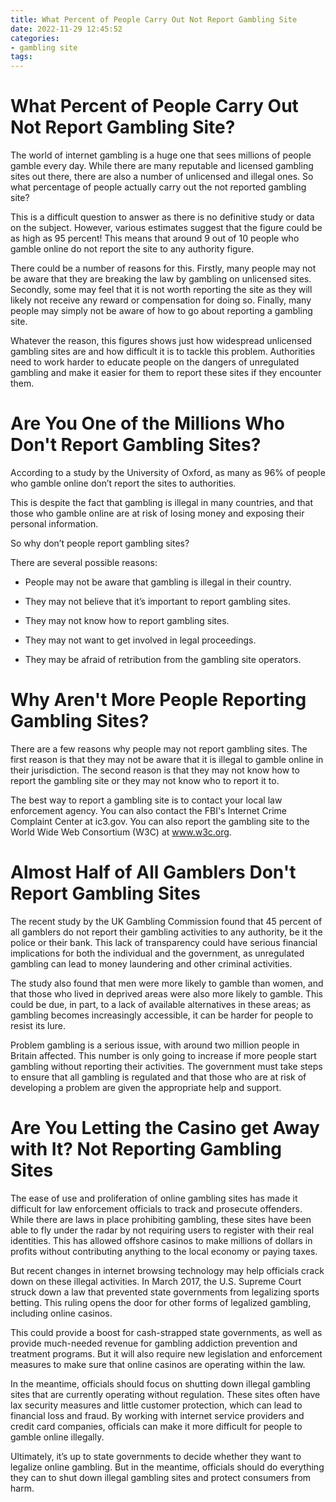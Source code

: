 ```yaml
---
title: What Percent of People Carry Out Not Report Gambling Site
date: 2022-11-29 12:45:52
categories:
- gambling site
tags:
---
```



#  What Percent of People Carry Out Not Report Gambling Site?

The world of internet gambling is a huge one that sees millions of people gamble every day. While there are many reputable and licensed gambling sites out there, there are also a number of unlicensed and illegal ones. So what percentage of people actually carry out the not reported gambling site? 

This is a difficult question to answer as there is no definitive study or data on the subject. However, various estimates suggest that the figure could be as high as 95 percent! This means that around 9 out of 10 people who gamble online do not report the site to any authority figure. 

There could be a number of reasons for this. Firstly, many people may not be aware that they are breaking the law by gambling on unlicensed sites. Secondly, some may feel that it is not worth reporting the site as they will likely not receive any reward or compensation for doing so. Finally, many people may simply not be aware of how to go about reporting a gambling site. 

Whatever the reason, this figures shows just how widespread unlicensed gambling sites are and how difficult it is to tackle this problem. Authorities need to work harder to educate people on the dangers of unregulated gambling and make it easier for them to report these sites if they encounter them.

#  Are You One of the Millions Who Don't Report Gambling Sites?

According to a study by the University of Oxford, as many as 96% of people who gamble online don’t report the sites to authorities.

This is despite the fact that gambling is illegal in many countries, and that those who gamble online are at risk of losing money and exposing their personal information.

So why don’t people report gambling sites?

There are several possible reasons:

- People may not be aware that gambling is illegal in their country.

- They may not believe that it’s important to report gambling sites.

- They may not know how to report gambling sites.

- They may not want to get involved in legal proceedings.

- They may be afraid of retribution from the gambling site operators.






















      

#  Why Aren't More People Reporting Gambling Sites?

There are a few reasons why people may not report gambling sites. The first reason is that they may not be aware that it is illegal to gamble online in their jurisdiction. The second reason is that they may not know how to report the gambling site or they may not know who to report it to.

The best way to report a gambling site is to contact your local law enforcement agency. You can also contact the FBI's Internet Crime Complaint Center at ic3.gov. You can also report the gambling site to the World Wide Web Consortium (W3C) at www.w3c.org.

#  Almost Half of All Gamblers Don't Report Gambling Sites 

The recent study by the UK Gambling Commission found that 45 percent of all gamblers do not report their gambling activities to any authority, be it the police or their bank. This lack of transparency could have serious financial implications for both the individual and the government, as unregulated gambling can lead to money laundering and other criminal activities.

The study also found that men were more likely to gamble than women, and that those who lived in deprived areas were also more likely to gamble. This could be due, in part, to a lack of available alternatives in these areas; as gambling becomes increasingly accessible, it can be harder for people to resist its lure.

Problem gambling is a serious issue, with around two million people in Britain affected. This number is only going to increase if more people start gambling without reporting their activities. The government must take steps to ensure that all gambling is regulated and that those who are at risk of developing a problem are given the appropriate help and support.

#  Are You Letting the Casino get Away with It? Not Reporting Gambling Sites

The ease of use and proliferation of online gambling sites has made it difficult for law enforcement officials to track and prosecute offenders. While there are laws in place prohibiting gambling, these sites have been able to fly under the radar by not requiring users to register with their real identities. This has allowed offshore casinos to make millions of dollars in profits without contributing anything to the local economy or paying taxes.

But recent changes in internet browsing technology may help officials crack down on these illegal activities. In March 2017, the U.S. Supreme Court struck down a law that prevented state governments from legalizing sports betting. This ruling opens the door for other forms of legalized gambling, including online casinos.

This could provide a boost for cash-strapped state governments, as well as provide much-needed revenue for gambling addiction prevention and treatment programs. But it will also require new legislation and enforcement measures to make sure that online casinos are operating within the law.

In the meantime, officials should focus on shutting down illegal gambling sites that are currently operating without regulation. These sites often have lax security measures and little customer protection, which can lead to financial loss and fraud. By working with internet service providers and credit card companies, officials can make it more difficult for people to gamble online illegally.

Ultimately, it’s up to state governments to decide whether they want to legalize online gambling. But in the meantime, officials should do everything they can to shut down illegal gambling sites and protect consumers from harm.
